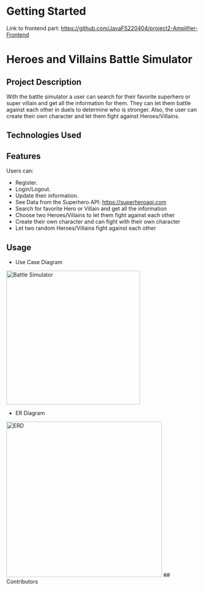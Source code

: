 # Getting Started
Link to frontend part: https://github.com/JavaFS220404/project2-Amplifier-Frontend

# Heroes and Villains Battle Simulator
## Project Description
With the battle simulator a user can search for their favorite superhero or super villain and get all the information for them. They can let them battle against each other in duels to determine who is stronger. Also, the user can create their own character and let them fight against Heroes/Villains.

## Technologies Used

## Features
Users can:
*	Register.
* Login/Logout.
* Update their information.
* See Data from the Superhero API: https://superheroapi.com
*	Search for favorite Hero or Villain and get all the information
*	Choose two Heroes/Villains to let them fight against each other
*	Create their own character and can fight with their own character
*	Let two random Heroes/Villains fight against each other

## Usage
* Use Case Diagram
<img width="350" alt="Battle Simulator" src="https://user-images.githubusercontent.com/68554653/172644718-e2fd4cc5-cdd8-49f5-baf3-261fc1ee778b.png">

* ER Diagram
<img width="407" alt="ERD" src="https://user-images.githubusercontent.com/68554653/172650113-493b309a-8b8f-4d8b-b74c-24cb93bd4ef2.png">
## Contributors
